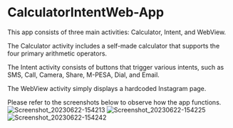 # CalculatorIntentWeb-App
This app consists of three main activities: Calculator, Intent, and WebView. 

The Calculator activity includes a self-made calculator that supports the four primary arithmetic operators. 

The Intent activity consists of buttons that trigger various intents, such as SMS, Call, Camera, Share, M-PESA, Dial, and Email. 

The WebView activity simply displays a hardcoded Instagram page. 

Please refer to the screenshots below to observe how the app functions.
![Screenshot_20230622-154213](https://github.com/Kimani-dev931/CalculatorIntentWeb-App/assets/77829096/4193bcdb-fd01-407f-a225-1acbcea87bc5)
![Screenshot_20230622-154225](https://github.com/Kimani-dev931/CalculatorIntentWeb-App/assets/77829096/dd1d6548-20fd-4880-81db-b2a7f1078108)
![Screenshot_20230622-154242](https://github.com/Kimani-dev931/CalculatorIntentWeb-App/assets/77829096/a314f3fd-0aa0-4e21-b307-d3b521945b42)

